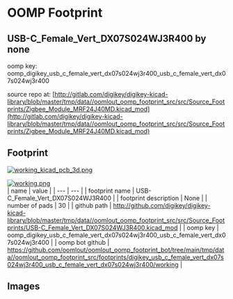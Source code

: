 # OOMP Footprint  
## USB-C_Female_Vert_DX07S024WJ3R400  by none  
  
oomp key: oomp_digikey_usb_c_female_vert_dx07s024wj3r400_usb_c_female_vert_dx07s024wj3r400  
  
source repo at: [http://gitlab.com/digikey/digikey-kicad-library/blob/master/tmp/data//oomlout_oomp_footprint_src/src/Source_Footprints/Zigbee_Module_MRF24J40MD.kicad_mod](http://gitlab.com/digikey/digikey-kicad-library/blob/master/tmp/data//oomlout_oomp_footprint_src/src/Source_Footprints/Zigbee_Module_MRF24J40MD.kicad_mod)  
## Footprint  
  
[![working_kicad_pcb_3d.png](working_kicad_pcb_3d_600.png)](working_kicad_pcb_3d.png)  
  
[![working.png](working_600.png)](working.png)  
| name | value | 
| --- | --- | 
| footprint name | USB-C_Female_Vert_DX07S024WJ3R400 | 
| footprint description | None | 
| number of pads | 30 | 
| github path | http://github.com/digikey/digikey-kicad-library/blob/master/tmp/data//oomlout_oomp_footprint_src/src/Source_Footprints/USB-C_Female_Vert_DX07S024WJ3R400.kicad_mod | 
| oomp key | oomp_digikey_usb_c_female_vert_dx07s024wj3r400_usb_c_female_vert_dx07s024wj3r400 | 
| oomp bot github | https://github.com/oomlout/oomlout_oomp_footprint_bot/tree/main/tmp/data//oomlout_oomp_footprint_src/footprints/digikey_usb_c_female_vert_dx07s024wj3r400_usb_c_female_vert_dx07s024wj3r400/working | 
## Images  
